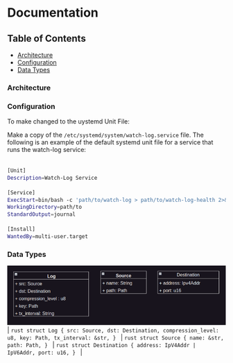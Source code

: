 

# Documentation

## Table of Contents
- [Architecture](#architecture)
- [Configuration](#configuration)
- [Data Types](#data-types)

### Architecture


### Configuration
To make changed to the uystemd Unit File:

Make a copy of the `/etc/systemd/system/watch-log.service` file. The following is an example of the default systemd unit file for a service that runs the watch-log service:

```bash

[Unit]
Description=Watch-Log Service

[Service]
ExecStart=bin/bash -c 'path/to/watch-log > path/to/watch-log-health 2>&1'
WorkingDirectory=path/to
StandardOutput=journal

[Install]
WantedBy=multi-user.target
```


### Data Types
![Data Types](./data-types.png)
|   ```rust
    struct Log {
       src: Source,
       dst: Destination,
       compression_level: u8,
       key: Path,
       tx_interval: &str,
    }
    ``` |   ```rust
            struct Source {
                name: &str,
                path: Path,
            }
            ``` |   ```rust
                    struct Destination {
                        address: IpV4Addr | IpV6Addr,
                        port: u16,
                    }
                    ``` |

